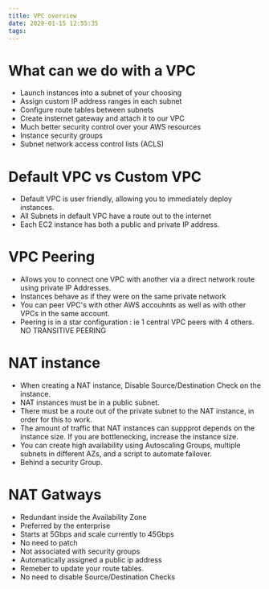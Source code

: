 ```yaml
---
title: VPC overview
date: 2020-01-15 12:55:35
tags:
---
```


# What can we do with a VPC
 - Launch instances into a subnet of your choosing
 - Assign custom IP address ranges in each subnet
 - Configure route tables between subnets
 - Create insternet gateway and attach it to our VPC
 - Much better security control over your AWS resources
 - Instance security groups
 - Subnet network access control lists (ACLS)

 # Default VPC vs Custom VPC
  - Default VPC is user friendly, allowing you to immediately deploy instances.
  - All Subnets in default VPC have a route out to the internet
  - Each EC2 instance has both a public and private IP address.

# VPC Peering
 - Allows you to connect one VPC with another via a direct network route using private IP Addresses.
 - Instances behave as if they were on the same private network
 - You can peer VPC's with other AWS accouhnts as well as with other VPCs in the same account.
 - Peering is in a star configuration : ie 1 central VPC peers with 4 others.
 NO TRANSITIVE PEERING
 
 # NAT instance 
  - When creating a NAT instance, Disable Source/Destination Check on the instance.
  - NAT instances must be in a public subnet.
  - There must be a route out of the private subnet to the NAT instance, in order for this to work.
  - The amount of traffic that NAT instances can suppprot depends on the instance size. If you are bottlenecking, increase the instance size.
  - You can create high availability using Autoscaling Groups, multiple subnets in different AZs, and a script to automate failover.
  - Behind a security Group.

# NAT Gatways
 - Redundant inside the Availability Zone
 - Preferred by the enterprise
 - Starts at 5Gbps and scale currently to 45Gbps
 - No need to patch
 - Not associated with security groups
 - Automatically assigned a public ip address
 - Remeber to update your route tables.
 - No need to disable Source/Destination Checks

 